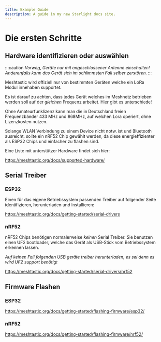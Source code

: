 ```yaml
---
title: Example Guide
description: A guide in my new Starlight docs site.
---
```

# Die ersten Schritte

## Hardware identifizieren oder auswählen

:::caution
_Vorweg, Geräte nur mit angeschlossener Antenne einschalten! Anderenfalls kann das Gerät sich im schlimmsten Fall selber zerstören._
:::

Meshtastic wird offiziell nur von bestimmten Geräten welche ein LoRa Modul innehaben supportet.

Es ist darauf zu achten, dass jedes Gerät welches im Meshnetz betrieben werden soll auf der _gleichen_ Frequenz arbeitet. Hier gibt es unterschiede!

Ohne Amateurfunklizenz kann man die in Deutschland freien Frequenzbänder 433 MHz und 868MHz, auf welchen Lora operiert, ohne Lizenzkosten nutzen.

Solange WLAN Verbindung zu einem Device nicht notw. ist und Bluetooth  ausreicht, sollte ein nRF52 Chip gewählt werden, da diese energieffizienter als ESP32 Chips und einfacher zu flashen sind.

Eine Liste mit unterstützer Hardware findet sich hier:

https://meshtastic.org/docs/supported-hardware/


##  Serial Treiber
### ESP32
Einen für das eigene Betriebssystem passenden Treiber auf folgender Seite identifizieren, herunterladen und Installieren:

https://meshtastic.org/docs/getting-started/serial-drivers
### nRF52
nRF52 Chips benötigen normalerweise _keinen_ Serial Treiber. Sie benutzen einen UF2 bootloader, welche das Gerät als USB-Stick vom Betriebssystem erkennen lassen.

_Auf keinen Fall folgenden USB geräte treiber herunterladen, es sei denn es wird UF2 support benötigt_

https://meshtastic.org/docs/getting-started/serial-drivers/nrf52

## Firmware Flashen

### ESP32
https://meshtastic.org/docs/getting-started/flashing-firmware/esp32/
### nRF52
https://meshtastic.org/docs/getting-started/flashing-firmware/nrf52/
